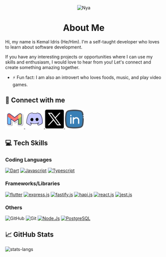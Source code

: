 [homepage-dart]: https://dart.dev
[homepage-js]: https://developer.mozilla.org/en-US/docs/Web/JavaScript
[homepage-ts]: https://www.typescriptlang.org
[homepage-flutter]: https://flutter.dev
[homepage-express]: https://expressjs.com
[homepage-fastify]: https://fastify.dev
[homepage-hapi]: https://hapi.dev
[homepage-react]: https://react.dev
[homepage-jest]: https://jestjs.io
[homepage-node]: https://nodejs.org
[homepage-postgresql]: https://www.postgresql.org

<!---
KeidsID/KeidsID is a ✨ special ✨ repository because its `README.md` (this file) appears on your GitHub profile.
You can click the Preview link to take a look at your changes.

Here are some ideas to get you started:

- 🔭 I’m currently working on ...
- 🌱 I’m currently learning ...
- 👯 I’m looking to collaborate on ...
- 🤔 I’m looking for help with ...
- 💬 Ask me about ...
- 📫 How to reach me: ...
- 😄 Pronouns: ...
- ⚡ Fun fact: ...
--->

<p align="center">
  <img
    src="assets/images/Mihoyo-ZZZ-Anby_Demara.gif"
    alt="Nya"
    height="300px"
  />
</p>

<h1 align="center">About Me</h1>

Hi, my name is Kemal Idris (He/Him). I'm a self-taught developer who loves to
learn about software development.

If you have any interesting projects or opportunities where I can use my skills
and enthusiasm, I would love to hear from you! Let's connect and create
something amazing together.

- ⚡ Fun fact: I am also an introvert who loves foods, music, and play video
  games.

## 🤝 Connect with me

<a href="mailto:keidscode@gmail.com">
  <img 
    src="assets/icons/gmail-logo.png" 
    alt="keidscode@gmail.com"
    width="60px"
  />
</a>
<a href="https://discordapp.com/users/1027789230069518346">
  <img
    src="assets/icons/discord-logo.png" 
    alt="@keids_id on Discord"
    width="60px"
  />
</a>
<a href="https://twitter.com/keids_id">
  <img
    src="assets/icons/twitter-x-new-logo.png" 
    alt="@keids_id on Twitter"
    width="60px"
  />
</a>
<a href="https://www.linkedin.com/in/keidsid/">
  <img
    src="assets/icons/linkedin-logo.png" 
    alt="@keidsid on LinkedIn"
    width="60px"
  />
</a>

## 💻 Tech Skills

### Coding Languages

[![Dart](https://img.shields.io/badge/Dart-red?style=flat&logo=dart&logoColor=2cb8f7&labelColor=333333&color=01579b)][homepage-dart]
[![Javascript](https://img.shields.io/badge/Javascript-red?style=flat&logo=javascript&labelColor=333333&color=F7DF1E)][homepage-js]
[![Typescript](https://img.shields.io/badge/Typescript-red?style=flat&logo=typescript&labelColor=333333&color=3178c6)][homepage-ts]

### Frameworks/Libraries

[![flutter](https://img.shields.io/badge/Dart-Flutter-red?style=flat&logo=flutter&logoColor=2cb8f7&labelColor=333333&color=01579b)][homepage-flutter]
[![express.js](https://img.shields.io/badge/Node.js-Express-red?style=flat&labelColor=333333&color=6b6b73&logo=express)][homepage-express]
[![fastify.js](https://img.shields.io/badge/Node.js-Fastify-red?style=flat&labelColor=333333&color=ffffff&logo=fastify)][homepage-fastify]
[![hapi.js](https://img.shields.io/badge/Node.js-Hapi-red?style=flat&labelColor=333333&color=6b6b73&logo=hapi)][homepage-hapi]
[![react.js](https://img.shields.io/badge/Javascript-React-red?style=flat&labelColor=333333&color=61dafb&logo=react)][homepage-react]
[![jest.js](https://img.shields.io/badge/Js_test_library-jest-red?style=flat&logo=jest&logoColor=e3648a&labelColor=333333&color=C21325)][homepage-jest]

### Others

![GitHub](https://img.shields.io/badge/GitHub-red?style=flat&logo=gitHub&color=333333)
![Git](https://img.shields.io/badge/Git-red?style=flat&logo=git&labelColor=333333&color=f05032)
[![Node.Js](https://img.shields.io/badge/Node.Js-red?style=flat&logo=nodedotjs&labelColor=333333&color=339933)][homepage-node]
[![PostgreSQL](https://img.shields.io/badge/PostgreSQL-red?style=flat&logo=postgresql&labelColor=333333&color=4169E1)][homepage-postgresql]

## 📈 GitHub Stats

<!--- https://github.com/anuraghazra/github-readme-stats --->

<!-- ![stats-github](https://github-readme-stats.vercel.app/api?username=KeidsID&show_icons=true&theme=dracula) -->

![stats-langs](https://github-readme-stats.vercel.app/api/top-langs/?username=KeidsID&layout=compact&exclude_repo=keidsid.github.io,dicoding-flutter-story-app-web-build&theme=dracula)
